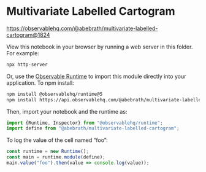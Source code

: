 # Multivariate Labelled Cartogram

https://observablehq.com/@abebrath/multivariate-labelled-cartogram@1824

View this notebook in your browser by running a web server in this folder. For
example:

~~~sh
npx http-server
~~~

Or, use the [Observable Runtime](https://github.com/observablehq/runtime) to
import this module directly into your application. To npm install:

~~~sh
npm install @observablehq/runtime@5
npm install https://api.observablehq.com/@abebrath/multivariate-labelled-cartogram@1824.tgz?v=3
~~~

Then, import your notebook and the runtime as:

~~~js
import {Runtime, Inspector} from "@observablehq/runtime";
import define from "@abebrath/multivariate-labelled-cartogram";
~~~

To log the value of the cell named “foo”:

~~~js
const runtime = new Runtime();
const main = runtime.module(define);
main.value("foo").then(value => console.log(value));
~~~
